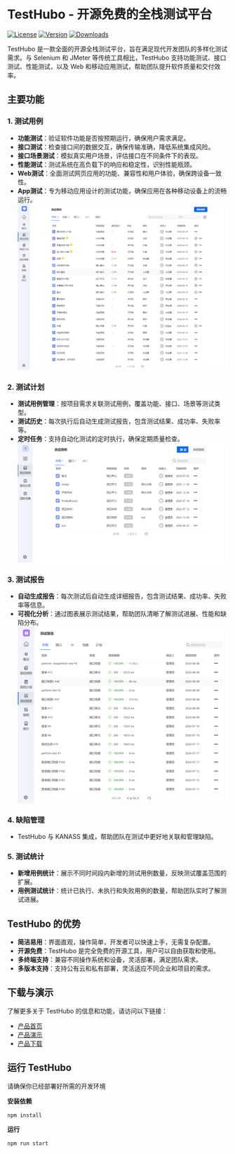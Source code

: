 # TestHubo - 开源免费的全栈测试平台

<p >
  <a href="https://github.com/tiklab/postin"><img src="https://img.shields.io/github/license/tiklab/postin?sanitize=true" alt="License"></a>
  <a href="https://github.com/tiklab/postin/releases"><img src="https://img.shields.io/github/v/release/tiklab/postin?sanitize=true" alt="Version"></a>
  <a href="https://github.com/tiklab/postin/releases"><img src="https://img.shields.io/github/downloads/tiklab/postin/total?sanitize=true" alt="Downloads"></a>
</p>


TestHubo 是一款全面的开源全栈测试平台，旨在满足现代开发团队的多样化测试需求。与 Selenium 和 JMeter 等传统工具相比，TestHubo 支持功能测试、接口测试、性能测试，以及 Web 和移动应用测试，帮助团队提升软件质量和交付效率。

## 主要功能
### 1. 测试用例
- **功能测试**：验证软件功能是否按预期运行，确保用户需求满足。
- **接口测试**：检查接口间的数据交互，确保传输准确，降低系统集成风险。
- **接口场景测试**：模拟真实用户场景，评估接口在不同条件下的表现。
- **性能测试**：测试系统在高负载下的响应和稳定性，识别性能瓶颈。
- **Web测试**：全面测试网页应用的功能、兼容性和用户体验，确保跨设备一致性。
- **App测试**：专为移动应用设计的测试功能，确保应用在各种移动设备上的流畅运行。
![img.png](src/assets/img/readmeone.png)
  
### 2. 测试计划
- **测试用例管理**：按项目需求关联测试用例，覆盖功能、接口、场景等测试类型。
- **测试历史**：每次执行后自动生成测试报告，包含测试结果、成功率、失败率等。
- **定时任务**：支持自动化测试的定时执行，确保定期质量检查。
![img_1.png](src/assets/img/readmetwo.png)
  
### 3. 测试报告
- **自动生成报告**：每次测试后自动生成详细报告，包含测试结果、成功率、失败率等信息。
- **可视化分析**：通过图表展示测试结果，帮助团队清晰了解测试进展、性能和缺陷分布。
![img_2.png](src/assets/img/readmethree.png)

### 4. 缺陷管理
- TestHubo 与 KANASS 集成，帮助团队在测试中更好地关联和管理缺陷。

### 5. 测试统计
- **新增用例统计**：展示不同时间段内新增的测试用例数量，反映测试覆盖范围的扩展。
- **用例测试统计**：统计已执行、未执行和失败用例的数量，帮助团队实时了解测试进展。

## TestHubo 的优势
- **简洁易用**：界面直观，操作简单，开发者可以快速上手，无需复杂配置。
- **开源免费**：TestHubo 是完全免费的开源工具，用户可以自由获取和使用。
- **多终端支持**：兼容不同操作系统和设备，灵活部署，满足团队需求。
- **多版本支持**：支持公有云和私有部署，灵活适应不同企业和项目的需求。

## 下载与演示
了解更多关于 TestHubo 的信息和功能，请访问以下链接：
- [产品首页](https://testhubo.tiklab.net)
- [产品演示](https://testhubo.tiklab.net/demo)
- [产品下载](https://testhubo.tiklab.net/download)

## 运行 TestHubo
请确保你已经部署好所需的开发环境

**安装依赖**
```
npm install
```

**运行**
```
npm run start
```

